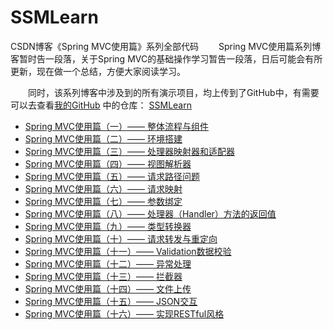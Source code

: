 # SSMLearn
CSDN博客《Spring MVC使用篇》系列全部代码
&emsp;&emsp;Spring MVC使用篇系列博客暂时告一段落，关于Spring MVC的基础操作学习暂告一段落，日后可能会有所更新，现在做一个总结，方便大家阅读学习。

&emsp;&emsp;同时，该系列博客中涉及到的所有演示项目，均上传到了GitHub中，有需要可以去查看[我的GitHub](https://github.com/xiaobaixiaoda) 中的仓库： [SSMLearn](https://github.com/xiaobaixiaoda/SSMLearn)

- [Spring MVC使用篇（一）—— 整体流程与组件](https://blog.csdn.net/weixin_36378917/article/details/83541235)
-  [Spring MVC使用篇（二）—— 环境搭建](https://blog.csdn.net/weixin_36378917/article/details/83544597)
- [Spring MVC使用篇（三）—— 处理器映射器和适配器](https://blog.csdn.net/weixin_36378917/article/details/83549803)
- [Spring MVC使用篇（四）—— 视图解析器](https://blog.csdn.net/weixin_36378917/article/details/83622846)
- [Spring MVC使用篇（五）—— 请求路径问题](https://blog.csdn.net/weixin_36378917/article/details/83650708)
- [Spring MVC使用篇（六）—— 请求映射](https://blog.csdn.net/weixin_36378917/article/details/83659644)
- [Spring MVC使用篇（七）—— 参数绑定](https://blog.csdn.net/weixin_36378917/article/details/83660999)
- [Spring MVC使用篇（八）—— 处理器（Handler）方法的返回值](https://blog.csdn.net/weixin_36378917/article/details/83751890)
- [Spring MVC使用篇（九）—— 类型转换器](https://blog.csdn.net/weixin_36378917/article/details/83826678)
- [Spring MVC使用篇（十）—— 请求转发与重定向](https://blog.csdn.net/weixin_36378917/article/details/83894356)
- [Spring MVC使用篇（十一）—— Validation数据校验](https://blog.csdn.net/weixin_36378917/article/details/84060751)
- [Spring MVC使用篇（十二）—— 异常处理](https://blog.csdn.net/weixin_36378917/article/details/84136041)
- [Spring MVC使用篇（十三）—— 拦截器](https://blog.csdn.net/weixin_36378917/article/details/84227211)
- [Spring MVC使用篇（十四）—— 文件上传](https://blog.csdn.net/weixin_36378917/article/details/84259846)
- [Spring MVC使用篇（十五）—— JSON交互](https://blog.csdn.net/weixin_36378917/article/details/84313008)
- [Spring MVC使用篇（十六）—— 实现RESTful风格](https://blog.csdn.net/weixin_36378917/article/details/84315494)
